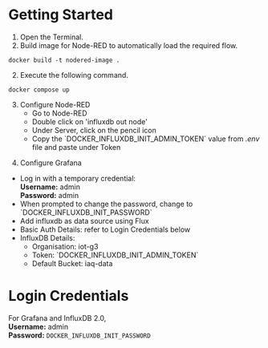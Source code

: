 # Getting Started
1. Open the Terminal.
2. Build image for Node-RED to automatically load the required flow.
```
docker build -t nodered-image .
```
2. Execute the following command.
```
docker compose up
```
3. Configure Node-RED
</t><ul>
    <li>Go to Node-RED</li>
    <li>Double click on 'influxdb out node'</li>
    <li>Under Server, click on the pencil icon</li>
    <li>Copy the `DOCKER_INFLUXDB_INIT_ADMIN_TOKEN` value from <i>.env</i> file and paste under Token</li>
</ul>

4. Configure Grafana
</t>
<ul>
    <li>
        Log in with a temporary credential:
        <br><b>Username:</b> admin
        <br><b>Password:</b> admin 
    </li>
    <li>
        When prompted to change the password, change to `DOCKER_INFLUXDB_INIT_PASSWORD`
    </li>
    <li>
        Add influxdb as data source using Flux
    </li>
    <li>
        Basic Auth Details: refer to Login Credentials below
    </li>
    <li>
        InfluxDB Details:
        <ul>
            <li>
                Organisation: iot-g3
            </li>
            <li>
                Token: `DOCKER_INFLUXDB_INIT_ADMIN_TOKEN`
            </li>
            <li>
                Default Bucket: iaq-data
            </li>
        </ul>
    </li>
</ul>

# Login Credentials
For Grafana and InfluxDB 2.0,
<br><b>Username:</b> admin
<br><b>Password:</b> `DOCKER_INFLUXDB_INIT_PASSWORD`
